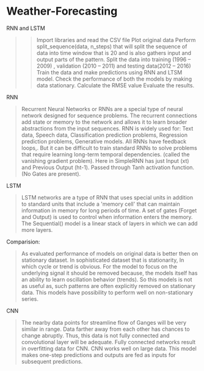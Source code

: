 # Weather-Forecasting

RNN and LSTM
>>Import libraries and read the CSV file
>Plot original data
>Perform split_sequence(data, n_steps) that will split the sequence of data into time window that is 20 and is also gathers input and output parts of the pattern.
>Split the data into training (1996 – 2009) , validation (2010 – 2011) and testing data(2012 – 2016)
>Train the data and make predictions using RNN and LTSM model.
>Check the performance of both the models by making data stationary.
>Calculate the RMSE value
>Evaluate the results.

RNN
>Recurrent Neural Networks or RNNs are a special type of neural network designed for sequence problems.
>The recurrent connections add state or memory to the network and allows it to learn broader abstractions from the input sequences.
>RNN is widely used for: Text data, Speech data, Classification prediction problems,  Regression prediction problems, Generative models.
>All RNNs have feedback loops,. But it can be difficult to train standard RNNs to solve problems that require learning long-term temporal dependencies. (called the vanishing gradient problem). 
>Here in SimpleRNN has just Input (xt) and Previous Output (ht-1). Passed through Tanh activation function.(No Gates are present).

LSTM
>LSTM networks are a type of RNN that uses special units in addition to standard units that include a 'memory cell' that can maintain information in memory for long periods of time. A set of gates (Forget and Output) is used to control when information enters the memory.
>The Sequential()  model is a linear stack of layers in which we can add more layers.

Comparision:
>As evaluated performance of models on original data is better then on stationary dataset.
>In  sophisticated dataset that is  stationarity, In which  cycle or trend is obvious.
>For the model to focus on the underlying signal it should be removed because, the models  itself has an  ability to learn oscillation behavior (trends).
>So this models is not as useful as, such patterns are often explicitly removed on stationary data. 
>This models have  possibility to perform well on non-stationary series.

CNN
>The nearby data points for streamline flow of Ganges will be very similar in range. Data farther away from each other has chances to change abruptly. Thus, this data is not fully connected and convolutional layer will be adequate.
>Fully connected networks result in overfitting data for CNN.
>CNN works well on large data.
>This model makes one-step predictions and outputs are fed as inputs for subsequent predictions. 

